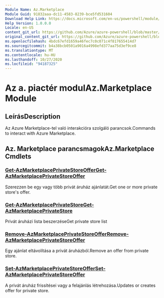 ```yaml
---
Module Name: Az.Marketplace
Module Guid: 91832aaa-dc11-4583-8239-bce5fd531604
Download Help Link: https://docs.microsoft.com/en-us/powershell/module/az.marketplace
Help Version: 1.0.0.0
Locale: en-US
content_git_url: https://github.com/Azure/azure-powershell/blob/master/src/Marketplace/Marketplace/help/Az.Marketplace.md
original_content_git_url: https://github.com/Azure/azure-powershell/blob/master/src/Marketplace/Marketplace/help/Az.Marketplace.md
ms.openlocfilehash: 4bdc67efd1659a46fec7c0c071c4f817655414d7
ms.sourcegitcommit: b4a38bcb0501a9016a4998efd377aa75d3ef9ce8
ms.translationtype: MT
ms.contentlocale: hu-HU
ms.lasthandoff: 10/27/2020
ms.locfileid: "94187325"
---
```

# <span data-ttu-id="89f09-101">Az a. piactér modul</span><span class="sxs-lookup"><span data-stu-id="89f09-101">Az.Marketplace Module</span></span>
## <span data-ttu-id="89f09-102">Leírás</span><span class="sxs-lookup"><span data-stu-id="89f09-102">Description</span></span>
<span data-ttu-id="89f09-103">Az Azure Marketplace-tel való interakcióra szolgáló parancsok.</span><span class="sxs-lookup"><span data-stu-id="89f09-103">Commands to interact with Azure Marketplace.</span></span>

## <span data-ttu-id="89f09-104">Az. Marketplace parancsmagok</span><span class="sxs-lookup"><span data-stu-id="89f09-104">Az.Marketplace Cmdlets</span></span>
### [<span data-ttu-id="89f09-105">Get-AzMarketplacePrivateStoreOffer</span><span class="sxs-lookup"><span data-stu-id="89f09-105">Get-AzMarketplacePrivateStoreOffer</span></span>](Get-AzMarketplacePrivateStoreOffer.md)
<span data-ttu-id="89f09-106">Szerezzen be egy vagy több privát áruház ajánlatát.</span><span class="sxs-lookup"><span data-stu-id="89f09-106">Get one or more private store's offer.</span></span>

### [<span data-ttu-id="89f09-107">Get-AzMarketplacePrivateStore</span><span class="sxs-lookup"><span data-stu-id="89f09-107">Get-AzMarketplacePrivateStore</span></span>](Get-AzMarketplacePrivateStore.md)
<span data-ttu-id="89f09-108">Privát áruházi lista beszerzése</span><span class="sxs-lookup"><span data-stu-id="89f09-108">Get private store list</span></span>

### [<span data-ttu-id="89f09-109">Remove-AzMarketplacePrivateStoreOffer</span><span class="sxs-lookup"><span data-stu-id="89f09-109">Remove-AzMarketplacePrivateStoreOffer</span></span>](Remove-AzMarketplacePrivateStoreOffer.md)
<span data-ttu-id="89f09-110">Egy ajánlat eltávolítása a privát áruházból.</span><span class="sxs-lookup"><span data-stu-id="89f09-110">Remove an offer from private store.</span></span>

### [<span data-ttu-id="89f09-111">Set-AzMarketplacePrivateStoreOffer</span><span class="sxs-lookup"><span data-stu-id="89f09-111">Set-AzMarketplacePrivateStoreOffer</span></span>](Set-AzMarketplacePrivateStoreOffer.md)
<span data-ttu-id="89f09-112">A privát áruház frissítései vagy a felajánlás létrehozása.</span><span class="sxs-lookup"><span data-stu-id="89f09-112">Updates or creates offer for private store.</span></span>

